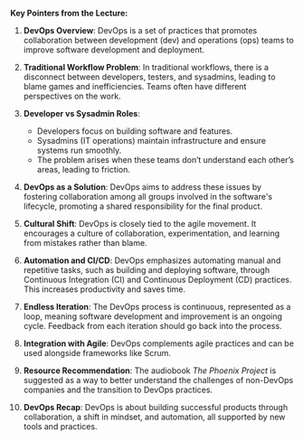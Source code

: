 **Key Pointers from the Lecture:**

1. **DevOps Overview**: DevOps is a set of practices that promotes collaboration between development (dev) and operations (ops) teams to improve software development and deployment.

2. **Traditional Workflow Problem**: In traditional workflows, there is a disconnect between developers, testers, and sysadmins, leading to blame games and inefficiencies. Teams often have different perspectives on the work.

3. **Developer vs Sysadmin Roles**: 
   - Developers focus on building software and features.
   - Sysadmins (IT operations) maintain infrastructure and ensure systems run smoothly.
   - The problem arises when these teams don’t understand each other’s areas, leading to friction.

4. **DevOps as a Solution**: DevOps aims to address these issues by fostering collaboration among all groups involved in the software's lifecycle, promoting a shared responsibility for the final product.

5. **Cultural Shift**: DevOps is closely tied to the agile movement. It encourages a culture of collaboration, experimentation, and learning from mistakes rather than blame.

6. **Automation and CI/CD**: DevOps emphasizes automating manual and repetitive tasks, such as building and deploying software, through Continuous Integration (CI) and Continuous Deployment (CD) practices. This increases productivity and saves time.

7. **Endless Iteration**: The DevOps process is continuous, represented as a loop, meaning software development and improvement is an ongoing cycle. Feedback from each iteration should go back into the process.

8. **Integration with Agile**: DevOps complements agile practices and can be used alongside frameworks like Scrum.

9. **Resource Recommendation**: The audiobook *The Phoenix Project* is suggested as a way to better understand the challenges of non-DevOps companies and the transition to DevOps practices.

10. **DevOps Recap**: DevOps is about building successful products through collaboration, a shift in mindset, and automation, all supported by new tools and practices.

